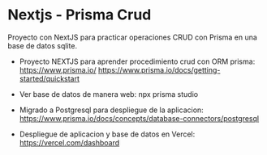 # Nextjs - Prisma Crud

Proyecto con NextJS para practicar operaciones CRUD con Prisma en una base de datos sqlite.



- Proyecto NEXTJS para aprender procedimiento crud con ORM prisma: https://www.prisma.io/
  https://www.prisma.io/docs/getting-started/quickstart

- Ver base de datos de manera web: npx prisma studio

- Migrado a Postgresql para despliegue de la aplicacion: https://www.prisma.io/docs/concepts/database-connectors/postgresql

- Despliegue de aplicacion y base de datos en Vercel: https://vercel.com/dashboard
